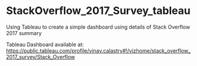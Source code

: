 # StackOverflow_2017_Survey_tableau
Using Tableau to create a simple dashboard using details of Stack Overflow 2017 summary

Tableau Dashboard available at:
https://public.tableau.com/profile/vinay.calastry#!/vizhome/stack_overflow_2017_survey/Stack_Overflow
